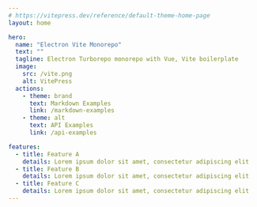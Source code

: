 ```yaml
---
# https://vitepress.dev/reference/default-theme-home-page
layout: home

hero:
  name: "Electron Vite Monorepo"
  text: ""
  tagline: Electron Turborepo monorepo with Vue, Vite boilerplate
  image:
    src: /vite.png
    alt: VitePress
  actions:
    - theme: brand
      text: Markdown Examples
      link: /markdown-examples
    - theme: alt
      text: API Examples
      link: /api-examples

features:
  - title: Feature A
    details: Lorem ipsum dolor sit amet, consectetur adipiscing elit
  - title: Feature B
    details: Lorem ipsum dolor sit amet, consectetur adipiscing elit
  - title: Feature C
    details: Lorem ipsum dolor sit amet, consectetur adipiscing elit
---
```

